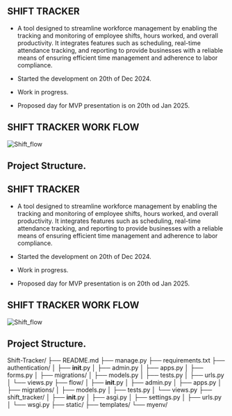 ## SHIFT TRACKER

- A tool designed to streamline workforce management by enabling the tracking and monitoring of employee shifts, hours worked, and overall productivity. It integrates features such as scheduling, real-time attendance tracking, and reporting to provide businesses with a reliable means of ensuring efficient time management and adherence to labor compliance.

- Started the development on 20th of Dec 2024. 
- Work in progress.
- Proposed day for MVP presentation is on 20th od Jan 2025.

## SHIFT TRACKER WORK FLOW 

![Shift_flow](https://github.com/user-attachments/assets/f2d1c22f-0472-4e5f-b04d-34cf022d8b83)

## Project Structure.

## SHIFT TRACKER

- A tool designed to streamline workforce management by enabling the tracking and monitoring of employee shifts, hours worked, and overall productivity. It integrates features such as scheduling, real-time attendance tracking, and reporting to provide businesses with a reliable means of ensuring efficient time management and adherence to labor compliance.

- Started the development on 20th of Dec 2024. 
- Work in progress.
- Proposed day for MVP presentation is on 20th od Jan 2025.

## SHIFT TRACKER WORK FLOW 

![Shift_flow](https://github.com/user-attachments/assets/f2d1c22f-0472-4e5f-b04d-34cf022d8b83)
## Project Structure.
Shift-Tracker/
├── README.md
├── manage.py
├── requirements.txt
├── authentication/
│   ├── __init__.py
│   ├── admin.py
│   ├── apps.py
│   ├── forms.py
│   ├── migrations/
│   ├── models.py
│   ├── tests.py
│   ├── urls.py
│   └── views.py
├── flow/
│   ├── __init__.py
│   ├── admin.py
│   ├── apps.py
│   ├── migrations/
│   ├── models.py
│   ├── tests.py
│   └── views.py
├── shift_tracker/
│   ├── __init__.py
│   ├── asgi.py
│   ├── settings.py
│   ├── urls.py
│   └── wsgi.py
├── static/
├── templates/
└── myenv/
